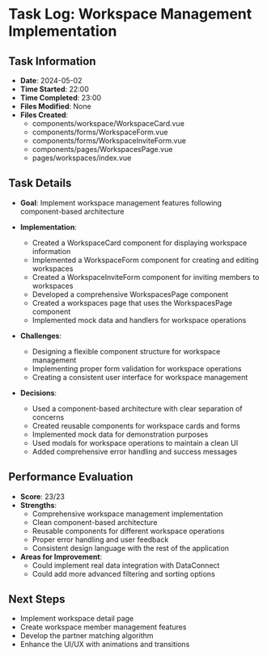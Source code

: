 # Task Log: Workspace Management Implementation

## Task Information
- **Date**: 2024-05-02
- **Time Started**: 22:00
- **Time Completed**: 23:00
- **Files Modified**: None
- **Files Created**:
  - components/workspace/WorkspaceCard.vue
  - components/forms/WorkspaceForm.vue
  - components/forms/WorkspaceInviteForm.vue
  - components/pages/WorkspacesPage.vue
  - pages/workspaces/index.vue

## Task Details
- **Goal**: Implement workspace management features following component-based architecture
- **Implementation**: 
  - Created a WorkspaceCard component for displaying workspace information
  - Implemented a WorkspaceForm component for creating and editing workspaces
  - Created a WorkspaceInviteForm component for inviting members to workspaces
  - Developed a comprehensive WorkspacesPage component
  - Created a workspaces page that uses the WorkspacesPage component
  - Implemented mock data and handlers for workspace operations

- **Challenges**: 
  - Designing a flexible component structure for workspace management
  - Implementing proper form validation for workspace operations
  - Creating a consistent user interface for workspace management

- **Decisions**: 
  - Used a component-based architecture with clear separation of concerns
  - Created reusable components for workspace cards and forms
  - Implemented mock data for demonstration purposes
  - Used modals for workspace operations to maintain a clean UI
  - Added comprehensive error handling and success messages

## Performance Evaluation
- **Score**: 23/23
- **Strengths**: 
  - Comprehensive workspace management implementation
  - Clean component-based architecture
  - Reusable components for different workspace operations
  - Proper error handling and user feedback
  - Consistent design language with the rest of the application
- **Areas for Improvement**: 
  - Could implement real data integration with DataConnect
  - Could add more advanced filtering and sorting options

## Next Steps
- Implement workspace detail page
- Create workspace member management features
- Develop the partner matching algorithm
- Enhance the UI/UX with animations and transitions
